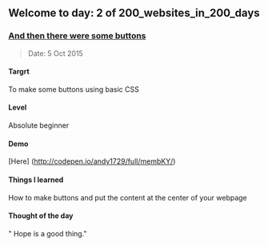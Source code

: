 ## Welcome to day: 2 of 200_websites_in_200_days
### [And then there were some buttons]((http://codepen.io/andy1729/full/membKY/))
> Date: 5 Oct 2015

#### Targrt
   To make some buttons using basic CSS

#### Level
   Absolute beginner

#### Demo
   [Here] (http://codepen.io/andy1729/full/membKY/)

#### Things I learned
   How to make buttons and put the content at the center of your webpage

#### Thought of the day
  " Hope is a good thing."